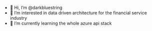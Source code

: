 - 👋 Hi, I’m @darkbluestring
- 👀 I’m interested in data driven architecture for the financial service industry
- 🌱 I’m currently learning the whole azure api stack

<!---
darkbluestring/darkbluestring is a ✨ special ✨ repository because its `README.md` (this file) appears on your GitHub profile.
You can click the Preview link to take a look at your changes.
--->
